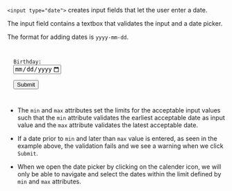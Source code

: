 `<input type="date">` creates
input fields that let the user
enter a date.

The input field contains a textbox
that validates the input and a
date picker.

The format for adding dates is `yyyy-mm-dd`.

<codeblock language="html" type="lesson">
<code>
<form>
  <label for="birth-date">Birthday:</label>
  <input type="date" min="1950-01-01" max="2000-01-01" placeholder="YYYY-MM-DD"><br>
  <button>Submit</button>
</form>
</code>
</codeblock>

- The `min` and `max` attributes
set the limits for the acceptable
input values such that the `min`
attribute validates the earliest
acceptable date as input value
and the `max` attribute validates
 the latest acceptable date.

-  If a date prior to `min` and
later than `max` value is entered,
as seen in the example above,
the validation fails and we see
a warning when we click `Submit`.

- When we open the date picker
by clicking on the calender icon,
we will only be able to navigate
and select the dates within the
limit defined by `min` and
`max` attributes.
